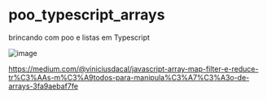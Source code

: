 # poo_typescript_arrays
brincando com poo e listas em Typescript

![image](https://user-images.githubusercontent.com/23345809/153787068-e221a99e-b282-4267-93a9-985ed1ae5fb4.png)

https://medium.com/@viniciusdacal/javascript-array-map-filter-e-reduce-tr%C3%AAs-m%C3%A9todos-para-manipula%C3%A7%C3%A3o-de-arrays-3fa9aebaf7fe
